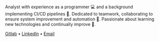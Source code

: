 Analyst with experience as a programmer 💻 and a background implementing CI/CD pipelines 🔄. Dedicated to teamwork, collaborating to ensure system improvement and automation 🔧. Passionate about learning new technologies and continually improve 🚀.   

[Gitlab](https://gitlab.com/vicente-astorga) •
[LinkedIn](https://www.linkedin.com/in/vicente-astorga/) •
[Email](mailto:vicente.astorga.dev@gmail.com)
